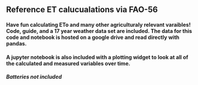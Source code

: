 ## Reference ET calucualations via FAO-56

#### Have fun calculating ETo and many other agriculturaly relevant varaibles! Code, guide, and a 17 year weather data set are included. The data for this code and notebook is hosted on a google drive and read directly with pandas.

#### A jupyter notebook is also included with a plotting widget to look at all of the calculated and measured variables over time.

##### Batteries not included
